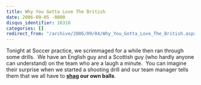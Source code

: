 ```yaml
---
title: Why You Gotta Love The British
date: 2006-09-05 -0800
disqus_identifier: 16316
categories: []
redirect_from: "/archive/2006/09/04/Why_You_Gotta_Love_The_British.aspx/"
---
```


Tonight at Soccer practice, we scrimmaged for a while then ran through
some drills.  We have an English guy and a Scottish guy (who hardly
anyone can understand) on the team who are a laugh a minute.  You can
imagine their surprise when we started a shooting drill and our team
manager tells them that we all have to
**[shag](http://en.wikipedia.org/wiki/Shag) our own balls**.

